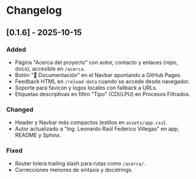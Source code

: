 # Changelog

## [0.1.6] - 2025-10-15
### Added
- Página "Acerca del proyecto" con autor, contacto y enlaces (repo, docs), accesible en `/acerca`.
- Botón "📖 Documentación" en el Navbar apuntando a GitHub Pages.
- Feedback HTML en `/reload-data` cuando se accede desde navegador.
- Soporte para favicon y logos locales con fallback a URLs.
- Etiquetas descriptivas en filtro "Tipo" (CDI/LPU) en Procesos Filtrados.

### Changed
- Header y Navbar más compactos (estilos en `assets/app.css`).
- Autor actualizado a "Ing. Leonardo Raúl Federico Villegas" en app, README y Sphinx.

### Fixed
- Router tolera trailing slash para rutas como `/acerca/`.
- Correcciones menores de sintaxis y docstrings.

